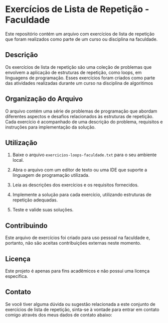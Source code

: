# Exercícios de Lista de Repetição - Faculdade

Este repositório contém um arquivo com exercícios de lista de repetição que foram realizados como parte de um curso ou disciplina na faculdade.

## Descrição

Os exercícios de lista de repetição são uma coleção de problemas que envolvem a aplicação de estruturas de repetição, como loops, em linguagens de programação. Esses exercícios foram criados como parte das atividades realizadas durante um curso na disciplina de algoritimos

## Organização do Arquivo

O arquivo contém uma série de problemas de programação que abordam diferentes aspectos e desafios relacionados às estruturas de repetição. Cada exercício é acompanhado de uma descrição do problema, requisitos e instruções para implementação da solução.

## Utilização

1. Baixe o arquivo `exercicios-loops-faculdade.txt` para o seu ambiente local.

2. Abra o arquivo com um editor de texto ou uma IDE que suporte a linguagem de programação utilizada.

3. Leia as descrições dos exercícios e os requisitos fornecidos.

4. Implemente a solução para cada exercício, utilizando estruturas de repetição adequadas.

5. Teste e valide suas soluções.

## Contribuindo

Este arquivo de exercícios foi criado para uso pessoal na faculdade e, portanto, não são aceitas contribuições externas neste momento.

## Licença

Este projeto é apenas para fins acadêmicos e não possui uma licença específica.

## Contato

Se você tiver alguma dúvida ou sugestão relacionada a este conjunto de exercícios de lista de repetição, sinta-se à vontade para entrar em contato comigo através dos meus dados de contato abaixo:


 
